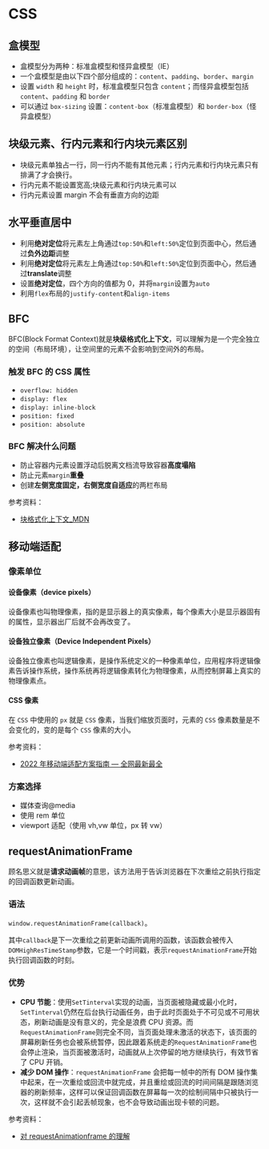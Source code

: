 # CSS

## 盒模型

- 盒模型分为两种：标准盒模型和怪异盒模型（IE）
- 一个盒模型是由以下四个部分组成的：`content`、`padding`、`border`、`margin`
- 设置 `width` 和 `height` 时，标准盒模型只包含 `content`；而怪异盒模型包括`content`、`padding` 和 `border`
- 可以通过 `box-sizing` 设置：`content-box`（标准盒模型）和 `border-box`（怪异盒模型）

## 块级元素、行内元素和行内块元素区别

- 块级元素单独占一行，同一行内不能有其他元素；行内元素和行内块元素只有排满了才会换行。
- 行内元素不能设置宽高;块级元素和行内块元素可以
- 行内元素设置 margin 不会有垂直方向的边距

## 水平垂直居中

- 利用**绝对定位**将元素左上角通过`top:50%`和`left:50%`定位到页面中心，然后通过**负外边距**调整
- 利用**绝对定位**将元素左上角通过`top:50%`和`left:50%`定位到页面中心，然后通过**translate**调整
- 设置**绝对定位**，四个方向的值都为 0，并将`margin`设置为`auto`
- 利用`flex`布局的`justify-content`和`align-items`

## BFC

BFC(Block Format Context)就是**块级格式化上下文**，可以理解为是一个完全独立的空间（布局环境），让空间里的元素不会影响到空间外的布局。

### 触发 BFC 的 CSS 属性

- `overflow: hidden`
- `display: flex`
- `display: inline-block`
- `position: fixed`
- `position: absolute`

### BFC 解决什么问题

- 防止容器内元素设置浮动后脱离文档流导致容器**高度塌陷**
- 防止元素`margin`**重叠**
- 创建**左侧宽度固定，右侧宽度自适应**的两栏布局

参考资料：

- [块格式化上下文\_MDN](https://developer.mozilla.org/zh-CN/docs/Web/Guide/CSS/Block_formatting_context)

## 移动端适配

### 像素单位

#### 设备像素（device pixels）

设备像素也叫物理像素，指的是显示器上的真实像素，每个像素大小是显示器固有的属性，显示器出厂后就不会再改变了。

#### 设备独立像素（Device Independent Pixels）

设备独立像素也叫逻辑像素，是操作系统定义的一种像素单位，应用程序将逻辑像素告诉操作系统，操作系统再将逻辑像素转化为物理像素，从而控制屏幕上真实的物理像素点。

#### CSS 像素

在 `CSS` 中使用的 `px` 就是 `CSS` 像素，当我们缩放页面时，元素的 `CSS` 像素数量是不会变化的，变的是每个 `CSS` 像素的大小。

参考资料：

- [2022 年移动端适配方案指南 — 全网最新最全](https://juejin.cn/post/7046169975706353701)

### 方案选择

- 媒体查询@media
- 使用 rem 单位
- viewport 适配（使用 vh,vw 单位，px 转 vw）

## requestAnimationFrame

顾名思义就是**请求动画帧**的意思，该方法用于告诉浏览器在下次重绘之前执行指定的回调函数更新动画。

### 语法

`window.requestAnimationFrame(callback)`。

其中`callback`是下一次重绘之前更新动画所调用的函数，该函数会被传入`DOMHighResTimeStamp`参数，它是一个时间戳，表示`requestAnimationFrame`开始执行回调函数的时刻。

### 优势

- **CPU 节能**：使用`SetTinterval`实现的动画，当页面被隐藏或最小化时，`SetTinterval`仍然在后台执行动画任务，由于此时页面处于不可见或不可用状态，刷新动画是没有意义的，完全是浪费 CPU 资源。而`RequestAnimationFrame`则完全不同，当页面处理未激活的状态下，该页面的屏幕刷新任务也会被系统暂停，因此跟着系统走的`RequestAnimationFrame`也会停止渲染，当页面被激活时，动画就从上次停留的地方继续执行，有效节省了 CPU 开销。
- **减少 DOM 操作**：`requestAnimationFrame` 会把每一帧中的所有 DOM 操作集中起来，在一次重绘或回流中就完成，并且重绘或回流的时间间隔是跟随浏览器的刷新频率，这样可以保证回调函数在屏幕每一次的绘制间隔中只被执行一次，这样就不会引起丢帧现象，也不会导致动画出现卡顿的问题。

参考资料：

- [对 requestAnimationframe 的理解](https://www.yuque.com/cuggz/interview/evfmq3#fff7d3edb04e987bbcf0f48d392efc65)
